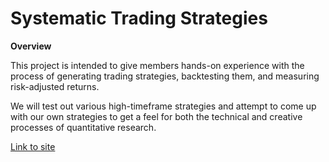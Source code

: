 # Systematic Trading Strategies

**Overview**

This project is intended to give members hands-on experience with the process of generating trading strategies, backtesting them, and measuring risk-adjusted returns.

We will test out various high-timeframe strategies and attempt to come up with our own strategies to get a feel for both the technical and creative processes of quantitative research.

[Link to site](https://mnquants.notion.site/Systematic-Trading-Strategies-c598739ebfa2484e82cfcd1e7b4c118c)
